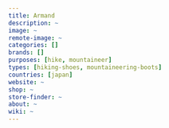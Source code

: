 ```yaml
---
title: Armand
description: ~
image: ~
remote-image: ~
categories: []
brands: []
purposes: [hike, mountaineer]
types: [hiking-shoes, mountaineering-boots]
countries: [japan]
website: ~
shop: ~
store-finder: ~
about: ~
wiki: ~
---
```

